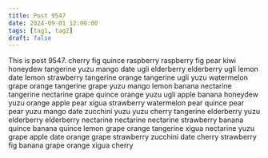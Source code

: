 ```yaml
---
title: Post 9547
date: 2024-09-01 12:00:00
tags: [tag1, tag2]
draft: false
---
```

This is post 9547.
cherry
fig
quince
raspberry
raspberry
fig
pear
kiwi
honeydew
tangerine
yuzu
mango
date
ugli
elderberry
elderberry
ugli
lemon
date
lemon
strawberry
tangerine
orange
tangerine
ugli
yuzu
watermelon
grape
orange
tangerine
grape
yuzu
mango
lemon
banana
nectarine
tangerine
nectarine
grape
quince
orange
yuzu
ugli
apple
banana
honeydew
yuzu
orange
apple
pear
xigua
strawberry
watermelon
pear
quince
pear
pear
yuzu
mango
date
zucchini
yuzu
yuzu
cherry
tangerine
elderberry
yuzu
elderberry
elderberry
nectarine
nectarine
nectarine
strawberry
banana
quince
banana
quince
lemon
grape
orange
tangerine
xigua
nectarine
yuzu
grape
apple
date
orange
grape
strawberry
zucchini
date
cherry
strawberry
fig
banana
grape
orange
xigua
cherry
